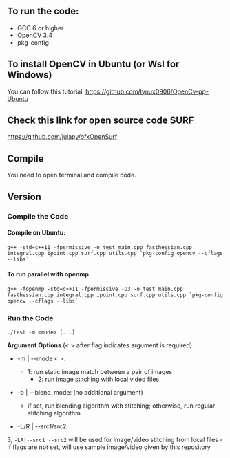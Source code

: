## To run the code:
* GCC 6 or higher
* OpenCV 3.4
* pkg-config

## To install OpenCV in Ubuntu (or Wsl for Windows)
You can follow this tutorial: https://github.com/lynux0906/OpenCv-pp-Ubuntu

## Check this link for open source code SURF
https://github.com/julapy/ofxOpenSurf

## Compile
You need to open terminal and compile code.


## Version
### Compile the Code
#### Compile on Ubuntu:
```
g++ -std=c++11 -fpermissive -o test main.cpp fasthessian.cpp integral.cpp ipoint.cpp surf.cpp utils.cpp `pkg-config opencv --cflags --libs`
```

#### To run parallel with openmp
```
g++ -fopenmp -std=c++11 -fpermissive -O3 -o test main.cpp fasthessian.cpp integral.cpp ipoint.cpp surf.cpp utils.cpp `pkg-config opencv --cflags --libs`

```

### Run the Code

``./test -m <mode> [...]``

**Argument Options** (< > after flag indicates argument is required)

- -m | --mode < >: 

	- 1: run static image match between a pair of images
    	- 2: run image stitching with local video files

- -b | --blend_mode: (no additional argument)
         
	- if set, run blending algorithm with stitching; otherwise, run regular stitching algorithm


- -L/R | --src1/src2 <path>
         
 3, `-LR|--src1 --src2` will be used for image/video stitching from local files
	- if flags are not set, will use sample image/video given by this repository


